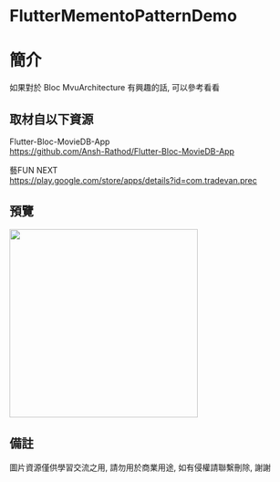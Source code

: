 # FlutterMementoPatternDemo

簡介
==================================
如果對於 Bloc MvuArchitecture 有興趣的話, 可以參考看看                                 

取材自以下資源
--------
Flutter-Bloc-MovieDB-App                                                                 
https://github.com/Ansh-Rathod/Flutter-Bloc-MovieDB-App     
                  			
藝FUN NEXT                                                                 
https://play.google.com/store/apps/details?id=com.tradevan.prec     
                  		 
預覽
--------
<p align="left">
  <img src="https://i.imgur.com/CByOAUZ.png" height="330"/>
</p> 

備註
--------
圖片資源僅供學習交流之用, 請勿用於商業用途, 如有侵權請聯繫刪除, 謝謝
